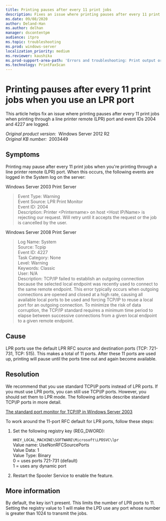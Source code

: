 ```yaml
---
title: Printing pauses after every 11 print jobs 
description: Fixes an issue where printing pauses after every 11 print jobs when printing through a line printer remote (LPR) port and event IDs 2004 and 4227 are logged.
ms.date: 09/08/2020
author: Deland-Han
ms.author: delhan
manager: dscontentpm
audience: itpro
ms.topic: troubleshooting
ms.prod: windows-server
localization_priority: medium
ms.reviewer: kaushika
ms.prod-support-area-path: 'Errors and troubleshooting: Print output or print failures'
ms.technology: PrintFaxScan
---
```

# Printing pauses after every 11 print jobs when you use an LPR port

This article helps fix an issue where printing pauses after every 11 print jobs when printing through a line printer remote (LPR) port and event IDs 2004 and 4227 are logged.

_Original product version:_ &nbsp;Windows Server 2012 R2  
_Original KB number:_ &nbsp;2003449

## Symptoms

Printing may pause after every 11 print jobs when you're printing through a line printer remote (LPR) port. When this occurs, the following events are logged in the System log on the server:

Windows Server 2003 Print Server  

> Event Type: Warning  
Event Source: LPR Print Monitor  
Event ID: 2004  
Description: Printer \<Printername> on host \<Host IP/Name> is rejecting our request.  Will retry until it accepts the request or the job is cancelled by the user.  

Windows Server 2008 Print Server

> Log Name:      System  
Source:        Tcpip  
Event ID:      4227  
Task Category: None  
Level:         Warning  
Keywords:      Classic  
User:          N/A  
Description: TCP/IP failed to establish an outgoing connection because the selected local endpoint was recently used to connect to the same remote endpoint. This error typically occurs when outgoing connections are opened and closed at a high rate, causing all available local ports to be used and forcing TCP/IP to reuse a local port for an outgoing connection. To minimize the risk of data corruption, the TCP/IP standard requires a minimum time period to elapse between successive connections from a given local endpoint to a given remote endpoint.  

## Cause

LPR ports use the default LPR RFC source and destination ports (TCP: 721-731, TCP: 515). This makes a total of 11 ports. After these 11 ports are used up, printing will pause until the ports time out and again become available.

## Resolution

We recommend that you use standard TCP\IP ports instead of LPR ports. If you must use LPR ports, you can still use TCP\IP ports. However, you should set them to LPR mode. The following articles describe standard TCP\IP ports in more detail.

[The standard port monitor for TCP/IP in Windows Server 2003](https://support.microsoft.com/kb/814586)  

To work around the 11-port RFC default for LPR ports, follow these steps:  

 1. Set the following registry key (REG_DWORD):

    `HKEY_LOCAL_MACHINE\SOFTWARE\Microsoft\LPDSVC\lpr`  
    Value name: UseNonRFCSourcePorts  
    Value Data: 1  
    Value Type: Binary  
    0 = uses ports 721-731 (default)  
    1 = uses any dynamic port  
 2. Restart the Spooler Service to enable the feature.

## More information

By default, the key isn't present. This limits the number of LPR ports to 11. Setting the registry value to 1 will make the LPD use any port whose number is greater than 1024 to transmit the jobs.
